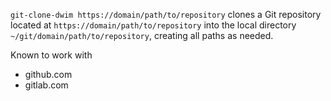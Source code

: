`git-clone-dwim https://domain/path/to/repository`  clones a Git repository located at `https://domain/path/to/repository` into the local directory `~/git/domain/path/to/repository`, creating all paths as needed.

Known to work with
* github.com
* gitlab.com
